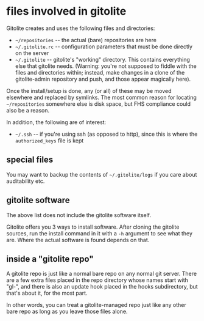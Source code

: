 # files involved in gitolite

Gitolite creates and uses the following files and directories:

  * `~/repositories` -- the actual (bare) repositories are here
  * `~/.gitolite.rc` -- configuration parameters that must be done directly on
    the server
  * `~/.gitolite` -- gitolite's "working" directory.  This contains everything
    else that gitolite needs.  (Warning: you're not supposed to fiddle with
    the files and directories within; instead, make changes in a clone of the
    gitolite-admin repository and push, and those appear magically here).

Once the install/setup is done, any (or all) of these may be moved
elsewhere and replaced by symlinks.  The most common reason for
locating `~/repositories` somewhere else is disk space, but FHS
compliance could also be a reason.

In addition, the following are of interest:

  * `~/.ssh` -- if you're using ssh (as opposed to http), since this is where
    the `authorized_keys` file is kept

## special files

You may want to backup the contents of `~/.gitolite/logs` if you care about
auditability etc.

## gitolite software

The above list does not include the gitolite software itself.

Gitolite offers you 3 ways to install software.  After cloning the gitolite
sources, run the install command in it with a `-h` argument to see what they
are.  Where the actual software is found depends on that.

## inside a "gitolite repo"

A gitolite repo is just like a normal bare repo on any normal git server.
There are a few extra files placed in the repo directory whose names start
with "gl-", and there is also an update hook placed in the hooks subdirectory,
but that's about it, for the most part.

In other words, you can treat a gitolite-managed repo just like any other bare
repo as long as you leave those files alone.

